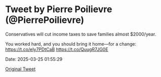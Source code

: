 # Tweet by Pierre Poilievre (@PierrePoilievre)

Conservatives will cut income taxes to save families almost $2000/year. 

You worked hard, and you should bring it home—for a change: https://t.co/eIy7PDtCaB https://t.co/QuugR7JG0E

Date: 2025-03-25 01:55:29

[Original Tweet](https://x.com/PierrePoilievre/status/1904351401305682072)
